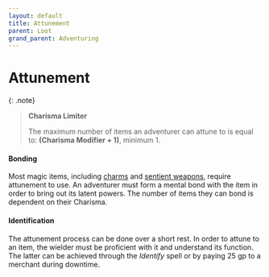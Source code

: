 ```yaml
---
layout: default
title: Attunement
parent: Loot
grand_parent: Adventuring
---
```



# Attunement

{: .note}
> **Charisma Limiter**
> 
> The maximum number of items an adventurer can attune to is equal to: **(Charisma Modifier + 1)**, minimum 1.

#### Bonding

Most magic items, including [charms](../../gear/charms/index) and [sentient weapons](../../more/city_items/sentient_weapons), require attunement to use. An adventurer must form a mental bond with the item in order to bring out its latent powers. The number of items they can bond is dependent on their Charisma.


#### Identification

The attunement process can be done over a short rest. In order to attune to an item, the wielder must be proficient with it and understand its function. The latter can be achieved through the _Identify_ spell or by paying 25 gp to a merchant during downtime.